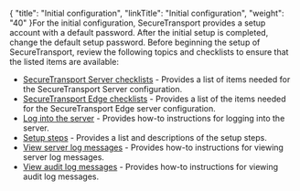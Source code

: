 {
    "title": "Initial configuration",
    "linkTitle": "Initial configuration",
    "weight": "40"
}For the initial configuration, <span class="mc-variable axway_variables.Component_Short_Name variable">SecureTransport</span> provides a setup account with a default password. After the initial setup is completed, change the default setup password. Before beginning the setup of <span class="mc-variable axway_variables.Component_Short_Name variable">SecureTransport</span>, review the following topics and checklists to ensure that the listed items are available:

-   <a href="securetransport_server_checklist" class="MCXref xref">SecureTransport Server checklists</a> - Provides a list of items needed for the <span class="mc-variable axway_variables.Component_Short_Name variable">SecureTransport</span> Server configuration.
-   <a href="securetransport_edge_checklist" class="MCXref xref">SecureTransport Edge checklists</a> - Provides a list of the items needed for the <span class="mc-variable axway_variables.Component_Short_Name variable">SecureTransport</span> Edge server configuration.
-   <a href="logging_onto_the_server" class="MCXref xref">Log into the server</a> - Provides how-to instructions for logging into the server.
-   <a href="setup_steps" class="MCXref xref">Setup steps</a> - Provides a list and descriptions of the setup steps.
-   <a href="view_server_log_messages" class="MCXref xref">View server log messages</a> - Provides how-to instructions for viewing server log messages.
-   <a href="view_audit_log_messages" class="MCXref xref">View audit log messages</a> - Provides how-to instructions for viewing audit log messages.
